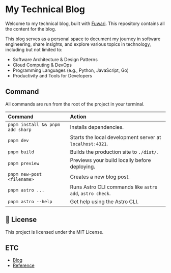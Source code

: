 # My Technical Blog

Welcome to my technical blog, built with [Fuwari](https://github.com/saicaca/fuwari). This repository contains all the content for the blog.

This blog serves as a personal space to document my journey in software engineering, share insights, and explore various topics in technology, including but not limited to:

-   Software Architecture & Design Patterns
-   Cloud Computing & DevOps
-   Programming Languages (e.g., Python, JavaScript, Go)
-   Productivity and Tools for Developers

## Command

All commands are run from the root of the project in your terminal.

| Command | Action |
| :--- | :--- |
| `pnpm install && pnpm add sharp` | Installs dependencies. |
| `pnpm dev` | Starts the local development server at `localhost:4321`. |
| `pnpm build` | Builds the production site to `./dist/`. |
| `pnpm preview` | Previews your build locally before deploying. |
| `pnpm new-post <filename>` | Creates a new blog post. |
| `pnpm astro ...` | Runs Astro CLI commands like `astro add`, `astro check`. |
| `pnpm astro --help` | Get help using the Astro CLI. |

## 📄 License

This project is licensed under the MIT License.

## ETC
- [Blog](https://sigee-min.github.io)
- [Reference](https://github.com/saicaca/fuwari/blob/main/docs/README.ko.md)
